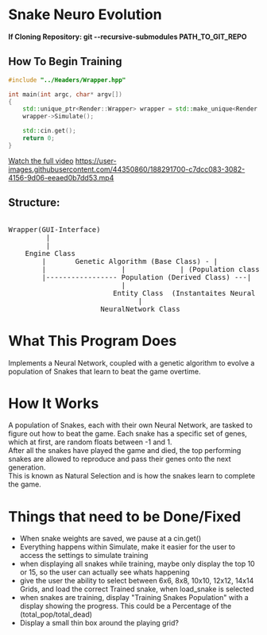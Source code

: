 
# Snake Neuro Evolution  
**If Cloning Repository: git --recursive-submodules PATH_TO_GIT_REPO**

## How To Begin Training
```c++
#include "../Headers/Wrapper.hpp"

int main(int argc, char* argv[])
{
	std::unique_ptr<Render::Wrapper> wrapper = std::make_unique<Render::Wrapper>();
	wrapper->Simulate();

	std::cin.get();
	return 0;
}
```
[Watch the full video](https://www.youtube.com/watch?v=uu1r35r0DSs&t=240s)
https://user-images.githubusercontent.com/44350860/188291700-c7dcc083-3082-4156-9d06-eeaed0b7dd53.mp4

## Structure:  
<pre>

Wrapper(GUI-Interface)  
	     |  
	     |  
	Engine Class  
		|		Genetic Algorithm (Base Class) - |  
		|				   |             | (Population class Derives from Genetic Algorithm class)  
		|----------------- Population (Derived Class) ---|  
					   	   |					
			   		     Entity Class  (Instantaites Neural Network class inside Entity Class)  
					     	   |  
					  NeuralNetwork Class  
</pre>

# What This Program Does
Implements a Neural Network, coupled with a genetic algorithm to evolve a population of Snakes that learn to beat the game overtime.  

# How It Works
A population of Snakes, each with their own Neural Network, are tasked to figure out how to beat the game. 
Each snake has a specific set of genes, which at first, are random floats between -1 and 1.  
After all the snakes have played the game and died, the top performing snakes are allowed to reproduce and pass their genes onto the next generation.  
This is known as Natural Selection and is how the snakes learn to complete the game. 

# Things that need to be Done/Fixed  
- When snake weights are saved, we pause at a cin.get()  
- Everything happens within Simulate, make it easier for the user to access the settings to simulate training  
- when displaying all snakes while training, maybe only display the top 10 or 15, so the user can actually see whats happening  
- give the user the ability to select between 6x6, 8x8, 10x10, 12x12, 14x14 Grids, and load the correct Trained snake, when load_snake is selected  
- when snakes are training, display "Training Snakes Population" with a display showing the progress. This could be a Percentage of the (total_pop/total_dead)  
- Display a small thin box around the playing grid?


